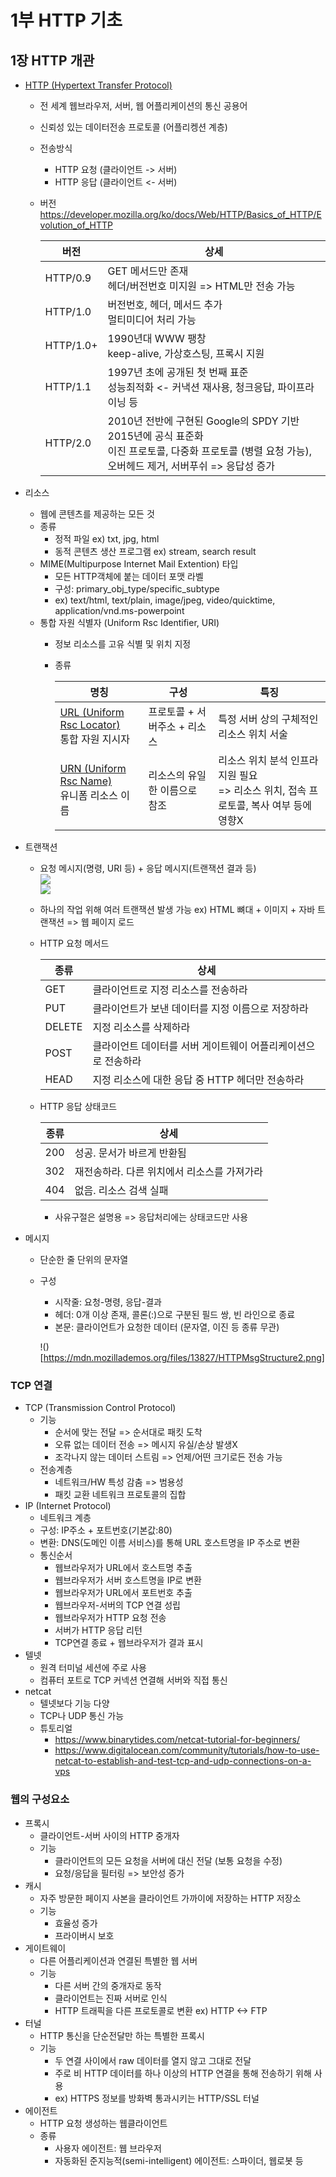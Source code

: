 
# 1부 HTTP 기초

## 1장 HTTP 개관
+ [HTTP (Hypertext Transfer Protocol)](https://developer.mozilla.org/ko/docs/Web/HTTP/Overview)
  - 전 세계 웹브라우저, 서버, 웹 어플리케이션의 통신 공용어
  - 신뢰성 있는 데이터전송 프로토콜 (어플리켕션 계층)
  - 전송방식
    * HTTP 요청 (클라이언트 -> 서버)
    * HTTP 응답 (클라이언트 <- 서버)
  - 버전
    https://developer.mozilla.org/ko/docs/Web/HTTP/Basics_of_HTTP/Evolution_of_HTTP

    |버전|상세|
    |---|---|
    |HTTP/0.9 |GET 메서드만 존재 <br> 헤더/버전번호 미지원 => HTML만 전송 가능|
    |HTTP/1.0 |버전번호, 헤더, 메서드 추가 <br> 멀티미디어 처리 가능|
    |HTTP/1.0+ |1990년대 WWW 팽창 <br> keep-alive, 가상호스팅, 프록시 지원|
    |HTTP/1.1 |1997년 초에 공개된 첫 번째 표준 <br> 성능최적화 <- 커낵션 재사용, 청크응답, 파이프라이닝 등|
    |HTTP/2.0 |2010년 전반에 구현된 Google의 SPDY 기반 <br> 2015년에 공식 표준화 <br> 이진 프로토콜, 다중화 프로토콜 (병렬 요청 가능), 오버헤드 제거, 서버푸쉬 => 응답성 증가|

+ 리소스
  - 웹에 콘텐츠를 제공하는 모든 것
  - 종류
    * 정적 파일 ex) txt, jpg, html
    * 동적 콘텐츠 생산 프로그램 ex) stream, search result
  - MIME(Multipurpose Internet Mail Extention) 타입
    * 모든 HTTP객체에 붙는 데이터 포맷 라벨
    * 구성: primary_obj_type/specific_subtype
    * ex) text/html, text/plain, image/jpeg, video/quicktime, application/vnd.ms-powerpoint
  - 통합 자원 식별자 (Uniform Rsc Identifier, URI)  
    * 정보 리소스를 고유 식별 및 위치 지정 
    * 종류
     
      |명칭|구성|특징|
      |---|---|---|
      |[URL (Uniform Rsc Locator)](https://www.ietf.org/rfc/rfc2396.txt)<br>통합 자원 지시자|프로토콜 + 서버주소 + 리소스| 특정 서버 상의 구체적인 리소스 위치 서술|
      |[URN (Uniform Rsc Name)](https://www.ietf.org/rfc/rfc2141.txt)<br>유니폼 리소스 이름| 리소스의 유일한 이름으로 참조 | 리소스 위치 분석 인프라 지원 필요 <br> => 리소스 위치, 접속 프로토콜, 복사 여부 등에 영향X | 

+ 트랜잭션
  - 요청 메시지(명령, URI 등) + 응답 메시지(트랜잭션 결과 등)  
    ![](https://mdn.mozillademos.org/files/13687/HTTP_Request.png)  
    ![](https://mdn.mozillademos.org/files/13691/HTTP_Response.png)
  - 하나의 작업 위해 여러 트랜잭션 발생 가능 
    ex) HTML 뼈대 + 이미지 + 자바 트랜잭션 => 웹 페이지 로드
  - HTTP 요청 메서드
  
    |종류|상세|
    |---|---|
    |GET |클라이언트로 지정 리소스를 전송하라 |
    |PUT |클라이언트가 보낸 데이터를 지정 이름으로 저장하라 |
    |DELETE |지정 리소스를 삭제하라 |
    |POST |클라이언트 데이터를 서버 게이트웨이 어플리케이션으로 전송하라 |
    |HEAD |지정 리소스에 대한 응답 중 HTTP 헤더만 전송하라 |

  - HTTP 응답 상태코드

    |종류|상세|
    |---|---|
    |200 |성공. 문서가 바르게 반환됨 |
    |302 |재전송하라. 다른 위치에서 리소스를 가져가라 |
    |404 |없음. 리소스 검색 실패 |

    * 사유구절은 설명용 => 응답처리에는 상태코드만 사용

+ 메시지
  - 단순한 줄 단위의 문자열
  - 구성
    * 시작줄: 요청-명령, 응답-결과
    * 헤더: 0개 이상 존재, 콜론(:)으로 구분된 필드 쌍, 빈 라인으로 종료
    * 본문: 클라이언트가 요청한 데이터 (문자열, 이진 등 종류 무관)  

    !()[https://mdn.mozillademos.org/files/13827/HTTPMsgStructure2.png] 

### TCP 연결
+ TCP (Transmission Control Protocol)
  - 기능
    * 순서에 맞는 전달 => 순서대로 패킷 도착
    * 오류 없는 데이터 전송 => 메시지 유실/손상 발생X
    * 조각나지 않는 데이터 스트림 => 언제/어떤 크기로든 전송 가능
  - 전송계층 
    * 네트워크/HW 특성 감춤 => 범용성
    * 패킷 교환 네트워크 프로토콜의 집합 
+ IP (Internet Protocol)
  - 네트워크 계층
  - 구성: IP주소 + 포트번호(기본값:80)
  - 변환: DNS(도메인 이름 서비스)를 통해 URL 호스트명을 IP 주소로 변환
  - 통신순서
    * 웹브라우저가 URL에서 호스트명 추출
    * 웹브라우저가 서버 호스트명을 IP로 변환 
    * 웹브라우저가 URL에서 포트번호 추출
    * 웹브라우저-서버의 TCP 연결 성립
    * 웹브라우저가 HTTP 요청 전송
    * 서버가 HTTP 응답 리턴
    * TCP연결 종료 + 웹브라우저가 결과 표시
+ 텔넷
  - 원격 터미널 세션에 주로 사용
  - 컴퓨터 포트로 TCP 커넥션 연결해 서버와 직접 통신
+ netcat
  - 텔넷보다 기능 다양
  - TCP나 UDP 통신 가능
  - 튜토리얼
    * https://www.binarytides.com/netcat-tutorial-for-beginners/
    * https://www.digitalocean.com/community/tutorials/how-to-use-netcat-to-establish-and-test-tcp-and-udp-connections-on-a-vps 

### 웹의 구성요소
+ 프록시
  - 클라이언트-서버 사이의 HTTP 중개자
  - 기능
    * 클라이언트의 모든 요청을 서버에 대신 전달 (보통 요청을 수정)
    * 요청/응답을 필터링 => 보안성 증가
+ 캐시
  - 자주 방문한 페이지 사본을 클라이언트 가까이에 저장하는 HTTP 저장소
  - 기능
    *  효율성 증가
    *  프라이버시 보호
+ 게이트웨이
  - 다른 어플리케이션과 연결된 특별한 웹 서버 
  - 기능
    * 다른 서버 간의 중개자로 동작
    * 클라이언트는 진짜 서버로 인식
    * HTTP 트래픽을 다른 프로토콜로 변환 ex) HTTP <-> FTP
+ 터널
  - HTTP 통신을 단순전달만 하는 특별한 프록시 
  - 기능
    * 두 연결 사이에서 raw 데이터를 열지 않고 그대로 전달
    * 주로 비 HTTP 데이터를 하나 이상의 HTTP 연결을 통해 전송하기 위해 사용 
    * ex) HTTPS 정보를 방화벽 통과시키는 HTTP/SSL 터널
+ 에이전트
  - HTTP 요청 생성하는 웹클라이언트
  - 종류
    * 사용자 에이전트: 웹 브라우저
    * 자동화된 준지능적(semi-intelligent) 에이전트: 스파이더, 웹로봇 등
